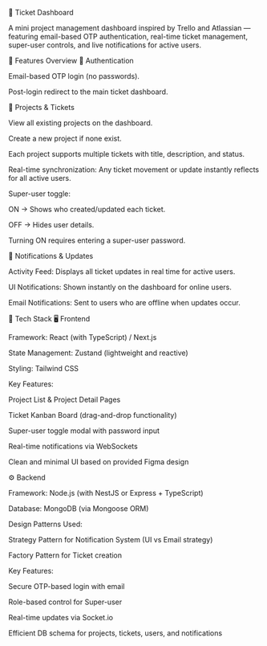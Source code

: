 🎫 Ticket Dashboard

A mini project management dashboard inspired by Trello and Atlassian — featuring email-based OTP authentication, real-time ticket management, super-user controls, and live notifications for active users.

🚀 Features Overview
🧩 Authentication

Email-based OTP login (no passwords).

Post-login redirect to the main ticket dashboard.

📁 Projects & Tickets

View all existing projects on the dashboard.

Create a new project if none exist.

Each project supports multiple tickets with title, description, and status.

Real-time synchronization: Any ticket movement or update instantly reflects for all active users.

Super-user toggle:

ON → Shows who created/updated each ticket.

OFF → Hides user details.

Turning ON requires entering a super-user password.

🔔 Notifications & Updates

Activity Feed: Displays all ticket updates in real time for active users.

UI Notifications: Shown instantly on the dashboard for online users.

Email Notifications: Sent to users who are offline when updates occur.

🧱 Tech Stack
🖥️ Frontend

Framework: React (with TypeScript) / Next.js

State Management: Zustand (lightweight and reactive)

Styling: Tailwind CSS

Key Features:

Project List & Project Detail Pages

Ticket Kanban Board (drag-and-drop functionality)

Super-user toggle modal with password input

Real-time notifications via WebSockets

Clean and minimal UI based on provided Figma design

⚙️ Backend

Framework: Node.js (with NestJS or Express + TypeScript)

Database: MongoDB (via Mongoose ORM)

Design Patterns Used:

Strategy Pattern for Notification System (UI vs Email strategy)

Factory Pattern for Ticket creation

Key Features:

Secure OTP-based login with email

Role-based control for Super-user

Real-time updates via Socket.io

Efficient DB schema for projects, tickets, users, and notifications
